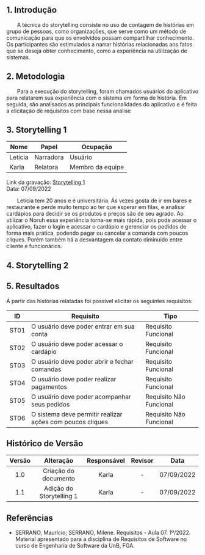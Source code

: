 ## 1. Introdução

&emsp;&emsp;A técnica do storytelling consiste no uso de contagem de histórias em grupo de pessoas, como organizações, que serve como um método de comunicação para que os envolvidos possam compartilhar conhecimento. Os participantes são estimulados a narrar histórias relacionadas aos fatos que se deseja obter conhecimento, como a experiência na utilização de sistemas. 

## 2. Metodologia

&emsp;&emsp;Para a execução do storytelling, foram chamados usuários do aplicativo para relatarem sua experiência com o sistema em forma de história. Em seguida, são analisados as principais funcionalidades do aplicativo e é feita a elicitação de requisitos com base nessa análise 

## 3. Storytelling 1

| Nome | Papel | Ocupação |
|--|--|--|
| Letícia | Narradora | Usuário |
| Karla   | Relatora  | Membro da equipe |

Link da gravação: [Storytelling 1](../../assets/elicitacao//storytelling1.mp3)  
Data: 07/09/2022

&emsp;&emsp;Letícia tem 20 anos e é universitária. Ás vezes gosta de ir em bares e restaurante e perde muito tempo ao ter que esperar em filas, e analisar cardápios para decidir se os produtos e preços são de seu agrado. Ao utilizar o Noruh essa experiência torna-se mais rápida, pois pode acessar o aplicativo, fazer o login e acessar o cardápio e gerenciar os pedidos de forma mais prática, podendo pagar ou cancelar a comanda com poucos cliques. Porém também há a desvantagem da contato diminuido entre cliente e funcionários.

## 4. Storytelling 2

## 5. Resultados

Á partir das histórias relatadas foi possível elicitar os seguintes requisitos:

| ID | Requisito | Tipo |
|----|-----------|------|
|ST01| O usuário deve poder entrar em sua conta | Requisito Funcional |
|ST02| O usuário deve poder acessar o cardápio | Requisito Funcional |
|ST03| O usuário deve poder abrir e fechar comandas | Requisito Funcional |
|ST04| O usuário deve poder realizar pagamentos | Requisito Funcional |
|ST05| O usuário deve poder acompanhar seus pedidos | Requisito Não Funcional |
|ST06| O sistema deve permitir realizar ações com poucos cliques | Requisito Não Funcional |

## Histórico de Versão

| Versão |                Alteração               | Responsável |         Revisor        |  Data |
|:------:|:--------------------------------------:|:-----------:|:----------------------:|:-----:|
|   1.0  |  Criação do documento | Karla |  -  | 07/09/2022 |
|   1.1  |  Adição do Storytelling 1 | Karla |  -  | 07/09/2022 |

## Referências
- SERRANO, Maurício; SERRANO, Milene. Requisitos - Aula 07. 1º/2022. Material apresentado para a disciplina de Requisitos de Software no curso de Engenharia de Software da UnB, FGA.